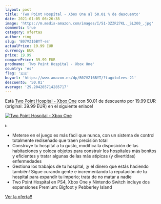 ```yaml
---
layout: post
title: 'Two Point Hospital - Xbox One al 50.01 % de descuento'
date: 2021-01-05 06:26:38
image: 'https://m.media-amazon.com/images/I/51-3ZZR27KL._SL200_.jpg'
comments: true
category: ofertas
author: ring
slug: 'B07VZ16BYT-es'
actualPrice: 19.99 EUR
currency: EUR
price: 19.99
comparePrice: 39.99 EUR
prodname: 'Two Point Hospital - Xbox One'
country: 'es'
flag: '🇪🇸'
buyurl: 'https://www.amazon.es/dp/B07VZ16BYT/?tag=tolees-21'
descuento: '50.01'
average: '29.204285714285717'
---
```


Está [Two Point Hospital - Xbox One](https://www.amazon.es/dp/B07VZ16BYT/?tag=tolees-21) con 50.01 de descuento por 19.99 EUR (original: 39.99 EUR) en el siguiente enlace!

[![Two Point Hospital - Xbox One](https://m.media-amazon.com/images/I/51-3ZZR27KL._SL200_.jpg)](https://www.amazon.es/dp/B07VZ16BYT/?tag=tolees-21)

ℹ️:

- Meterse en el juego es más fácil que nunca, con un sistema de control totalmente rediseñado que traen precisión total
- Construye tu hospital a tu gusto, modifica la disposición de las habitaciones y coloca objetos para construir los hospitales más bonitos y eficientes y tratar algunas de las más atípicas (y divertidas) enfermedades
- Gestiona los trabajos de tu hospital, ¡y el dinero que estás haciendo también! Sigue curando gente e incrementando la reputación de tu hospital para expandir tu imperio; trata de no matar a nadie
- Two Point Hospital en PS4, Xbox One y Nintendo Switch incluye dos expansiones Premium: Bigfoot y Pebberley Island

[Ver la oferta!!](https://www.amazon.es/dp/B07VZ16BYT/?tag=tolees-21)
